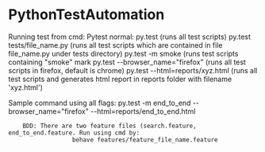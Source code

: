 # PythonTestAutomation

Running test from cmd:
        Pytest normal: py.test (runs all test scripts)
                       py.test tests/file_name.py (runs all test scripts which are contained in file file_name.py under tests directory)
                       py.test -m smoke (runs test scripts containing "smoke" mark
                       py.test --browser_name="firefox" (runs all test scripts in firefox, default is chrome)
                       py.test --html=reports/xyz.html (runs all test scripts and generates html report in reports folder with filename 'xyz.html')
 
Sample command using all flags:  py.test -m end_to_end --browser_name="firefox" --html=reports/end_to_end.html
    
        BDD: There are two feature files (search.feature, end_to_end.feature. Run using cmd by:
                      behave features/feature_file_name.feature 
